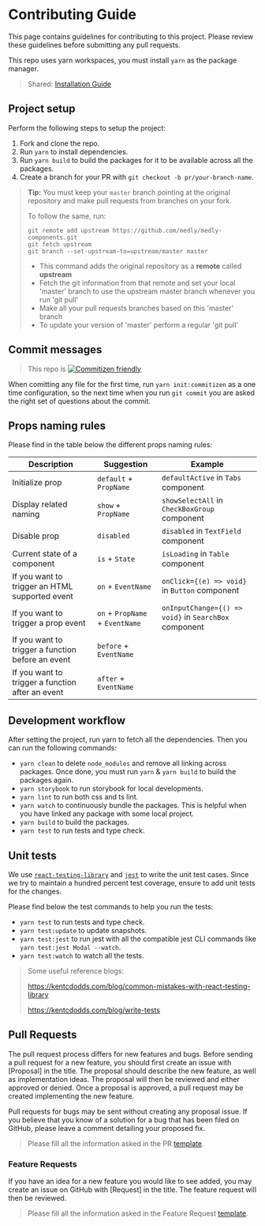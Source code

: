 # Contributing Guide

This page contains guidelines for contributing to this project. Please review these guidelines before submitting any pull requests.

This repo uses yarn workspaces, you must install `yarn` as the package manager.

> Shared: [Installation Guide](https://yarnpkg.com/en/docs/install)

## Project setup

Perform the following steps to setup the project:

1. Fork and clone the repo.
2. Run `yarn` to install dependencies.
3. Run `yarn build` to build the packages for it to be available across all the packages.
4. Create a branch for your PR with `git checkout -b pr/your-branch-name`.

> **Tip:** You must keep your `master` branch pointing at the original repository and make pull requests from branches on your fork.
>
> To follow the same, run:
>
> ```properties
> git remote add upstream https://github.com/medly/medly-components.git
> git fetch upstream
> git branch --set-upstream-to=upstream/master master
> ```
>
> - This command adds the original repository as a **remote** called **upstream**
> - Fetch the git information from that remote and set your local 'master' branch to use the upstream master branch whenever you run 'git pull'
> - Make all your pull requests branches based on this 'master' branch
> - To update your version of 'master' perform a regular 'git pull'

## Commit messages

> This repo is [![Commitizen friendly](https://img.shields.io/badge/commitizen-friendly-brightgreen.svg)](http://commitizen.github.io/cz-cli/)

When comitting any file for the first time, run `yarn init:commitizen` as a one time configuration, so the next time when you run `git commit` you are asked the right set of questions about the commit.

## Props naming rules

Please find in the table below the different props naming rules:

| Description                                       | Suggestion                      | Example                                               |
| ------------------------------------------------- | ------------------------------- | ----------------------------------------------------- |
| Initialize prop                                   | `default` + `PropName`          | `defaultActive` in `Tabs` component                   |
| Display related naming                            | `show` + `PropName`             | `showSelectAll` in `CheckBoxGroup` component          |
| Disable prop                                      | `disabled`                      | `disabled` in `TextField` component                   |
| Current state of a component                      | `is` + `State`                  | `isLoading` in `Table` component                      |
| If you want to trigger an HTML supported event    | `on` + `EventName`              | `onClick={(e) => void}` in `Button` component         |
| If you want to trigger a prop event               | `on` + `PropName` + `EventName` | `onInputChange={() => void}` in `SearchBox` component |
| If you want to trigger a function before an event | `before` + `EventName`          |                                                       |
| If you want to trigger a function after an event  | `after` + `EventName`           |                                                       |

## Development workflow

After setting the project, run yarn to fetch all the dependencies. Then you can run the following commands:

- `yarn clean` to delete `node_modules` and remove all linking across packages. Once done, you must run `yarn` & `yarn build` to build the packages again.
- `yarn storybook` to run storybook for local developments.
- `yarn lint` to run both css and ts lint.
- `yarn watch` to continuously bundle the packages. This is helpful when you have linked any package with some local project.
- `yarn build` to build the packages.
- `yarn test` to run tests and type check.

## Unit tests

We use [`react-testing-library`](https://testing-library.com/docs/react-testing-library/intro) and [`jest`](https://jestjs.io/) to write the unit test cases. Since we try to maintain a hundred percent test coverage, ensure to add unit tests for the changes.

Please find below the test commands to help you run the tests:

- `yarn test` to run tests and type check.
- `yarn test:update` to update snapshots.
- `yarn test:jest` to run jest with all the compatible jest CLI commands like `yarn test:jest Modal --watch`.
- `yarn test:watch` to watch all the tests.

> Some useful reference blogs:
>
> https://kentcdodds.com/blog/common-mistakes-with-react-testing-library
>
> https://kentcdodds.com/blog/write-tests

## Pull Requests

The pull request process differs for new features and bugs. Before sending a pull request for a new feature, you should first create an issue with [Proposal] in the title. The proposal should describe the new feature, as well as implementation ideas. The proposal will then be reviewed and either approved or denied. Once a proposal is approved, a pull request may be created implementing the new feature.

Pull requests for bugs may be sent without creating any proposal issue. If you believe that you know of a solution for a bug that has been filed on GitHub, please leave a comment detailing your proposed fix.

> Please fill all the information asked in the PR [template](https://github.com/medly/medly-components/blob/master/.github/PULL_REQUEST_TEMPLATE.md).

### Feature Requests

If you have an idea for a new feature you would like to see added, you may create an issue on GitHub with [Request] in the title. The feature request will then be reviewed.

> Please fill all the information asked in the Feature Request [template](https://github.com/medly/medly-components/blob/master/.github/ISSUE_TEMPLATE/feature_request.md).
